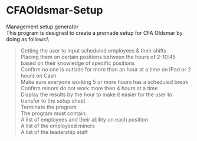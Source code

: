 # CFAOldsmar-Setup
Management setup generator\
This program is designed to create a premade setup for CFA Oldsmar by doing as follows:\
> Getting the user to input scheduled employees & their shifts\
> Placing them on certain positions between the hours of 2-10:45 based on their knowledge of specific positions\
> Confirm no one is outside for more than an hour at a time on IPad or 2 hours on Cash\
> Make sure everyone working 5 or more hours has a scheduled break\
> Confirm minors do not work more then 4 hours at a time\
> Display the results by the hour to make it easier for the user to transfer to the setup sheet\
> Terminate the program\
The program must contain:\
> A list of employees and their ability on each position\
> A list of the employeed minors\
> A list of the leadership staff
